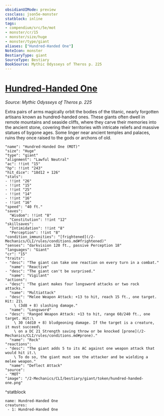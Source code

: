 ```yaml
---
obsidianUIMode: preview
cssclass: json5e-monster
statblock: inline
tags:
- compendium/src/5e/mot
- monster/cr/15
- monster/size/huge
- monster/type/giant
aliases: ["Hundred-Handed One"]
NoteIcon: monster
BestiaryType: giant
SourceType: Bestiary
BookSource: Mythic Odysseys of Theros p. 225
---
```

# [Hundred-Handed One](2-Mechanics/CLI/bestiary/giant/hundred-handed-one-mot.md)
*Source: Mythic Odysseys of Theros p. 225*  

Extra pairs of arms magically orbit the bodies of the titanic, nearly forgotten artisans known as hundred-handed ones. These giants often dwell in remote mountains and seaside cliffs, where they carve their memories into the ancient stone, covering their territories with intricate reliefs and massive statues of bygone ages. Some linger near ancient temples and palaces, ruins they once raised to the gods or archons of old.

```statblock
"name": "Hundred-Handed One (MOT)"
"size": "Huge"
"type": "giant"
"alignment": "Lawful Neutral"
"ac": !!int "15"
"hp": !!int "243"
"hit_dice": "18d12 + 126"
"stats":
- !!int "26"
- !!int "15"
- !!int "25"
- !!int "14"
- !!int "16"
- !!int "16"
"speed": "40 ft."
"saves":
  "Wisdom": !!int "8"
  "Constitution": !!int "12"
"skillsaves":
  "Intimidation": !!int "8"
  "Perception": !!int "8"
"condition_immunities": "[frightened](/2-Mechanics/CLI/rules/conditions.md#frightened)"
"senses": "darkvision 120 ft., passive Perception 18"
"languages": "Giant"
"cr": "15"
"traits":
- "desc": "The giant can take one reaction on every turn in a combat."
  "name": "Reactive"
- "desc": "The giant can't be surprised."
  "name": "Vigilant"
"actions":
- "desc": "The giant makes four longsword attacks or two rock attacks."
  "name": "Multiattack"
- "desc": "Melee Weapon Attack: +13 to hit, reach 15 ft., one target. Hit: 21\
    \ (3d8 + 8) slashing damage."
  "name": "Longsword"
- "desc": "Ranged Weapon Attack: +13 to hit, range 60/240 ft., one target. Hit:\
    \ 30 (4d10 + 8) bludgeoning damage. If the target is a creature, it must succeed\
    \ on a DC 21 Strength saving throw or be knocked [prone](/2-Mechanics/CLI/rules/conditions.md#prone)."
  "name": "Rock"
"reactions":
- "desc": "The giant adds 5 to its AC against one weapon attack that would hit it.\
    \ To do so, the giant must see the attacker and be wielding a melee weapon."
  "name": "Deflect Attack"
"source":
- "MOT"
"image": "/2-Mechanics/CLI/bestiary/giant/token/hundred-handed-one.png"
```
^statblock

```encounter-table
name: Hundred-Handed One
creatures:
 - 1: Hundred-Handed One
```